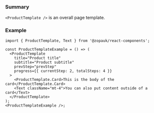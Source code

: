 ### Summary

`<ProductTemplate />` is an overall page template.

### Example

```tsx
import { ProductTemplate, Text } from '@zopauk/react-components';

const ProductTemplateExample = () => (
  <ProductTemplate
    title="Product title"
    subtitle="Product subtitle"
    prevStep="prevStep"
    progress={{ currentStep: 2, totalSteps: 4 }}
  >
    <ProductTemplate.Card>This is the body of the card</ProductTemplate.Card>
    <Text className="mt-4">You can also put content outside of a card</Text>
  </ProductTemplate>
);
<ProductTemplateExample />;
```
